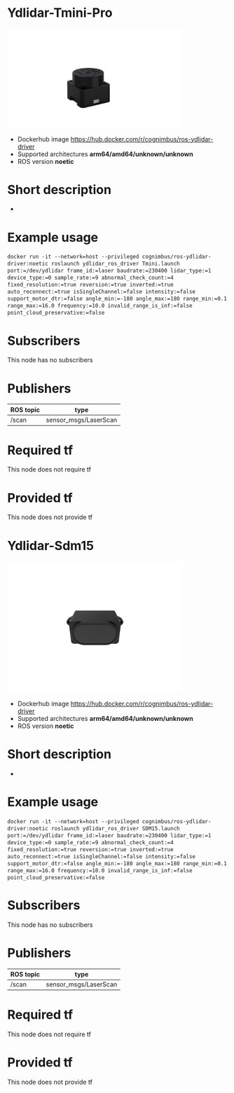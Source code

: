 # Ydlidar-Tmini-Pro

<img src="./ydlidar-tmini-pro/ydlidar-tmini-pro.png" alt="ydlidar-tmini-pro" width="400"/>

* Dockerhub image https://hub.docker.com/r/cognimbus/ros-ydlidar-driver
* Supported architectures <b>arm64/amd64/unknown/unknown</b>
* ROS version <b>noetic</b>

# Short description
* 

# Example usage
```
docker run -it --network=host --privileged cognimbus/ros-ydlidar-driver:noetic roslaunch ydlidar_ros_driver Tmini.launch port:=/dev/ydlidar frame_id:=laser baudrate:=230400 lidar_type:=1 device_type:=0 sample_rate:=9 abnormal_check_count:=4 fixed_resolution:=true reversion:=true inverted:=true auto_reconnect:=true isSingleChannel:=false intensity:=false support_motor_dtr:=false angle_min:=-180 angle_max:=180 range_min:=0.1 range_max:=16.0 frequency:=10.0 invalid_range_is_inf:=false point_cloud_preservative:=false
```

# Subscribers
This node has no subscribers


# Publishers
ROS topic | type
--- | ---
/scan | sensor_msgs/LaserScan


# Required tf
This node does not require tf


# Provided tf
This node does not provide tf


# Ydlidar-Sdm15

<img src="./ydlidar-sdm15/ydlidar-sdm15.png" alt="ydlidar-sdm15" width="400"/>

* Dockerhub image https://hub.docker.com/r/cognimbus/ros-ydlidar-driver
* Supported architectures <b>arm64/amd64/unknown/unknown</b>
* ROS version <b>noetic</b>

# Short description
* 

# Example usage
```
docker run -it --network=host --privileged cognimbus/ros-ydlidar-driver:noetic roslaunch ydlidar_ros_driver SDM15.launch port:=/dev/ydlidar frame_id:=laser baudrate:=230400 lidar_type:=1 device_type:=0 sample_rate:=9 abnormal_check_count:=4 fixed_resolution:=true reversion:=true inverted:=true auto_reconnect:=true isSingleChannel:=false intensity:=false support_motor_dtr:=false angle_min:=-180 angle_max:=180 range_min:=0.1 range_max:=16.0 frequency:=10.0 invalid_range_is_inf:=false point_cloud_preservative:=false
```

# Subscribers
This node has no subscribers


# Publishers
ROS topic | type
--- | ---
/scan | sensor_msgs/LaserScan


# Required tf
This node does not require tf


# Provided tf
This node does not provide tf


